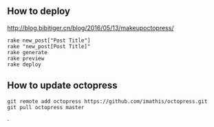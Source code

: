 
## How to deploy
http://blog.bibitiger.cn/blog/2016/05/13/makeupoctopress/

```
rake new_post["Post Title"]
rake "new_post[Post Title]"
rake generate
rake preview
rake deploy
```

## How to update octopress

```
git remote add octopress https://github.com/imathis/octopress.git
git pull octopress master
```

·